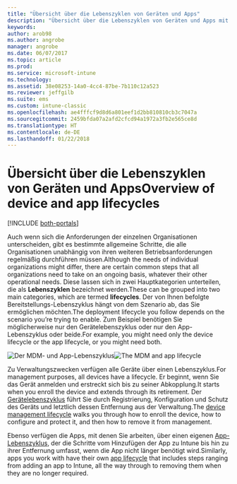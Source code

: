 ```yaml
---
title: "Übersicht über die Lebenszyklen von Geräten und Apps"
description: "Übersicht über die Lebenszyklen von Geräten und Apps mit Intune."
keywords: 
author: arob98
ms.author: angrobe
manager: angrobe
ms.date: 06/07/2017
ms.topic: article
ms.prod: 
ms.service: microsoft-intune
ms.technology: 
ms.assetid: 38e08253-14a0-4cc4-87be-7b110c12a523
ms.reviewer: jeffgilb
ms.suite: ems
ms.custom: intune-classic
ms.openlocfilehash: ae4fffcf9d8d6a801eef1d2bb810810cb3c7047a
ms.sourcegitcommit: 2459bfda07a2afd2cfcd94a1972a3fb2e565ce8d
ms.translationtype: HT
ms.contentlocale: de-DE
ms.lasthandoff: 01/22/2018
---
```

# <a name="overview-of-device-and-app-lifecycles"></a><span data-ttu-id="50da9-103">Übersicht über die Lebenszyklen von Geräten und Apps</span><span class="sxs-lookup"><span data-stu-id="50da9-103">Overview of device and app lifecycles</span></span>

[!INCLUDE [both-portals](./includes/note-for-both-portals.md)]

<span data-ttu-id="50da9-104">Auch wenn sich die Anforderungen der einzelnen Organisationen unterscheiden, gibt es bestimmte allgemeine Schritte, die alle Organisationen unabhängig von ihren weiteren Betriebsanforderungen regelmäßig durchführen müssen.</span><span class="sxs-lookup"><span data-stu-id="50da9-104">Although the needs of individual organizations might differ, there are certain common steps that all organizations need to take on an ongoing basis, whatever their other operational needs.</span></span> <span data-ttu-id="50da9-105">Diese lassen sich in zwei Hauptkategorien unterteilen, die als **Lebenszyklen** bezeichnet werden.</span><span class="sxs-lookup"><span data-stu-id="50da9-105">These can be grouped into two main categories, which are termed **lifecycles**.</span></span> <span data-ttu-id="50da9-106">Der von Ihnen befolgte Bereitstellungs-Lebenszyklus hängt von dem Szenario ab, das Sie ermöglichen möchten.</span><span class="sxs-lookup"><span data-stu-id="50da9-106">The deployment lifecycle you follow depends on the scenario you’re trying to enable.</span></span> <span data-ttu-id="50da9-107">Zum Beispiel benötigen Sie möglicherweise nur den Gerätelebenszyklus oder nur den App-Lebenszyklus oder beide.</span><span class="sxs-lookup"><span data-stu-id="50da9-107">For example, you might need only the device lifecycle or the app lifecycle, or you might need both.</span></span>

<span data-ttu-id="50da9-108">![Der MDM- und App-Lebenszyklus](./media/device-app-lifecycle.png "Lebenszyklen von mobilen Geräten und Apps")</span><span class="sxs-lookup"><span data-stu-id="50da9-108">![The MDM and app lifecycle](./media/device-app-lifecycle.png "mobile device and app lifecycles")</span></span>

<span data-ttu-id="50da9-109">Zu Verwaltungszwecken verfügen alle Geräte über einen Lebenszyklus.</span><span class="sxs-lookup"><span data-stu-id="50da9-109">For management purposes, all devices have a lifecycle.</span></span> <span data-ttu-id="50da9-110">Er beginnt, wenn Sie das Gerät anmelden und erstreckt sich bis zu seiner Abkopplung.</span><span class="sxs-lookup"><span data-stu-id="50da9-110">It starts when you enroll the device and extends through its retirement.</span></span> <span data-ttu-id="50da9-111">Der [Gerätelebenszyklus](device-lifecycle.md) führt Sie durch Registrierung, Konfiguration und Schutz des Geräts und letztlich dessen Entfernung aus der Verwaltung.</span><span class="sxs-lookup"><span data-stu-id="50da9-111">The [device management lifecycle](device-lifecycle.md) walks you through how to enroll the device, how to configure and protect it, and then how to remove it from management.</span></span>

<span data-ttu-id="50da9-112">Ebenso verfügen die Apps, mit denen Sie arbeiten, über einen eigenen [App-Lebenszyklus](app-lifecycle.md), der die Schritte vom Hinzufügen der App zu Intune bis hin zu ihrer Entfernung umfasst, wenn die App nicht länger benötigt wird.</span><span class="sxs-lookup"><span data-stu-id="50da9-112">Similarly, apps you work with have their own [app lifecycle](app-lifecycle.md) that includes steps ranging from adding an app to Intune, all the way through to removing them when they are no longer required.</span></span>

